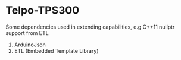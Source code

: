 # Telpo-TPS300

Some dependencies used in extending capabilities, e.g C++11 nullptr support from ETL
1. ArduinoJson
2. ETL (Embedded Template Library)
